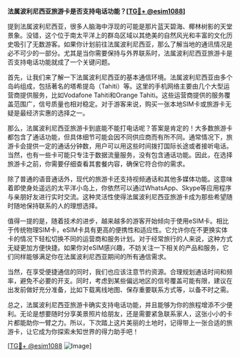 **法属波利尼西亚旅游卡是否支持电话功能？[[TG💪+ @esim1088](https://t.me/s/esim1088)]**

提到法属波利尼西亚，很多人脑海中浮现的可能是那片蓝天碧海、椰林树影的天堂景象。没错，这个位于南太平洋上的群岛区域以其绝美的自然风光和丰富的文化历史吸引了无数游客。如果你计划前往法属波利尼西亚，那么了解当地的通讯情况是必不可少的一部分。尤其是当你需要保持与外界联系时，法属波利尼西亚旅游卡是否支持电话功能就成了一个关键问题。

首先，让我们来了解一下法属波利尼西亚的基本通信环境。法属波利尼西亚由多个岛屿组成，包括著名的塔希提岛（Tahiti）等。这里的手机网络主要由几个大型运营商提供服务，比如Vodafone Tahiti和Orange Tahiti。这些运营商提供的服务覆盖范围广，信号质量也相对稳定。对于游客来说，购买一张本地SIM卡或旅游卡无疑是最经济实惠的选择之一。

那么，法属波利尼西亚旅游卡到底能不能打电话呢？答案是肯定的！大多数旅游卡都包含了通话功能，但具体细节可能会因不同供应商而有所不同。通常情况下，旅游卡会提供一定的通话分钟数，用户可以用这些时间拨打国际长途或者接听电话。当然，也有一些卡可能只专注于数据流量服务，没有包含通话功能。因此，在选择旅游卡之前，你需要仔细查看其套餐内容，确保它符合你的需求。

除了普通的语音通话外，现代的旅游卡还支持视频通话和其他多媒体功能。这意味着即使身处遥远的太平洋小岛上，你依然可以通过WhatsApp、Skype等应用程序与亲朋好友进行实时交流。这种灵活性使得法属波利尼西亚旅游卡成为那些希望随时随地保持联系的人的理想选择。

值得一提的是，随着技术的进步，越来越多的游客开始倾向于使用eSIM卡。相比于传统物理SIM卡，eSIM卡具有更高的便携性和适应性。它允许你在不更换实体卡的情况下轻松切换不同的运营商和服务计划。对于经常旅行的人来说，这种方式无疑更加方便快捷。如果你对eSIM感兴趣，不妨关注一下相关的产品和服务，它们同样能够满足你在法属波利尼西亚期间的所有通信需求。

当然，在享受便捷通信的同时，我们也应该注意节约资源。合理规划通话时间和频率，避免不必要的开支。同时，考虑到某些偏远地区的信号覆盖可能有限，建议在出发前做好充分准备，比如下载离线地图、保存重要联系方式等，以备不时之需。

总之，法属波利尼西亚旅游卡确实支持电话功能，并且能够为你的旅程增添不少便利。无论是想要随时分享美景照片给朋友，还是需要紧急联系家人，这张小小的卡片都能助你一臂之力。所以，下次踏上这片美丽的土地时，记得带上一张合适的旅游卡，让它成为你探索未知世界的得力助手吧！

[[TG💪+ @esim1088](https://t.me/s/esim1088) ![Image](https://i.postimg.cc/4NQfJmqS/Snipaste-2025-05-13-00-14-12.png)]